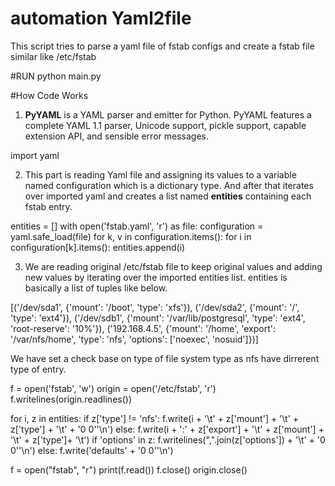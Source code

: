 # automation Yaml2file

This script tries to parse a yaml file of fstab configs and create a fstab file similar like /etc/fstab

#RUN
python main.py

#How Code Works
1. **PyYAML** is a YAML parser and emitter for Python. PyYAML features a complete YAML 1.1 parser, Unicode support, pickle support, capable extension API, and sensible error messages.

import yaml


2. This part is reading Yaml file and assigning its values to a variable named configuration which is a dictionary type. And after that iterates over imported yaml and creates a list named **entities** containing each fstab entry.


entities = []
with open('fstab.yaml', 'r') as file:
    configuration = yaml.safe_load(file)
    for k, v in configuration.items():
        for i in configuration[k].items():
            entities.append(i)

3. We are reading original /etc/fstab file to keep original values and adding new values by iterating over the imported entities list. entities is basically a list of tuples like below.

[('/dev/sda1', {'mount': '/boot', 'type': 'xfs'}), ('/dev/sda2', {'mount': '/', 'type': 'ext4'}), ('/dev/sdb1', {'mount': '/var/lib/postgresql', 'type': 'ext4', 'root-reserve': '10%'}), ('192.168.4.5', {'mount': '/home', 'export': '/var/nfs/home', 'type': 'nfs', 'options': ['noexec', 'nosuid']})]

We have set a check base on type of file system type as nfs have dirrerent type of entry.


f = open('fstab', 'w')
origin = open('/etc/fstab', 'r')
f.writelines(origin.readlines())

for i, z in entities:
    if z['type'] != 'nfs':
        f.write(i + '\t' + z['mount'] + '\t' + z['type'] + '\t' + '0 0''\n')
    else:
        f.write(i + ':' + z['export'] + '\t' + z['mount'] + '\t' + z['type']+ '\t')
        if 'options' in z:
            f.writelines(",".join(z['options']) + '\t' + '0 0''\n')
        else:
            f.write('defaults' + '0 0''\n')

f = open("fstab", "r")
print(f.read())
f.close()
origin.close()



